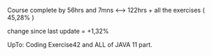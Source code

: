 Course complete by 56hrs and 7mns <--> 122hrs + all the exercises ( 45,28% ) 

change since last update = +1,32%

UpTo: Coding Exercise42
	and ALL of JAVA 11 part.
